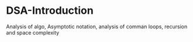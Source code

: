 # DSA-Introduction
Analysis of algo, Asymptotic notation, analysis of comman loops, recursion and space complexity
